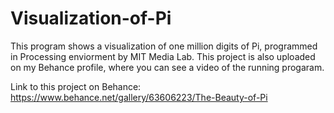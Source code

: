 # Visualization-of-Pi

This program shows a visualization of one million digits of Pi, programmed in Processing enviorment by MIT Media Lab.
This project is also uploaded on my Behance profile, where you can see a video of the running progaram.

Link to this project on Behance:
https://www.behance.net/gallery/63606223/The-Beauty-of-Pi
